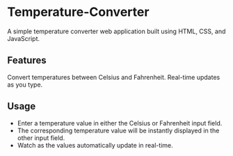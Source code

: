 # Temperature-Converter

A simple temperature converter web application built using HTML, CSS, and JavaScript.

## Features
Convert temperatures between Celsius and Fahrenheit.
Real-time updates as you type.

## Usage
- Enter a temperature value in either the Celsius or Fahrenheit input field.
- The corresponding temperature value will be instantly displayed in the other input field.
- Watch as the values automatically update in real-time.
